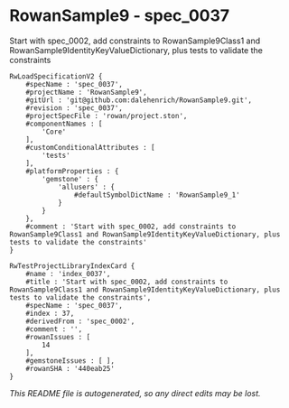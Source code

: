 # RowanSample9 - spec_0037
Start with spec_0002, add constraints to RowanSample9Class1 and RowanSample9IdentityKeyValueDictionary, plus tests to validate the constraints
```
RwLoadSpecificationV2 {
	#specName : 'spec_0037',
	#projectName : 'RowanSample9',
	#gitUrl : 'git@github.com:dalehenrich/RowanSample9.git',
	#revision : 'spec_0037',
	#projectSpecFile : 'rowan/project.ston',
	#componentNames : [
		'Core'
	],
	#customConditionalAttributes : [
		'tests'
	],
	#platformProperties : {
		'gemstone' : {
			'allusers' : {
				#defaultSymbolDictName : 'RowanSample9_1'
			}
		}
	},
	#comment : 'Start with spec_0002, add constraints to RowanSample9Class1 and RowanSample9IdentityKeyValueDictionary, plus tests to validate the constraints'
}

RwTestProjectLibraryIndexCard {
	#name : 'index_0037',
	#title : 'Start with spec_0002, add constraints to RowanSample9Class1 and RowanSample9IdentityKeyValueDictionary, plus tests to validate the constraints',
	#specName : 'spec_0037',
	#index : 37,
	#derivedFrom : 'spec_0002',
	#comment : '',
	#rowanIssues : [
		14
	],
	#gemstoneIssues : [ ],
	#rowanSHA : '440eab25'
}
```

*This README file is autogenerated, so any direct edits may be lost.*
